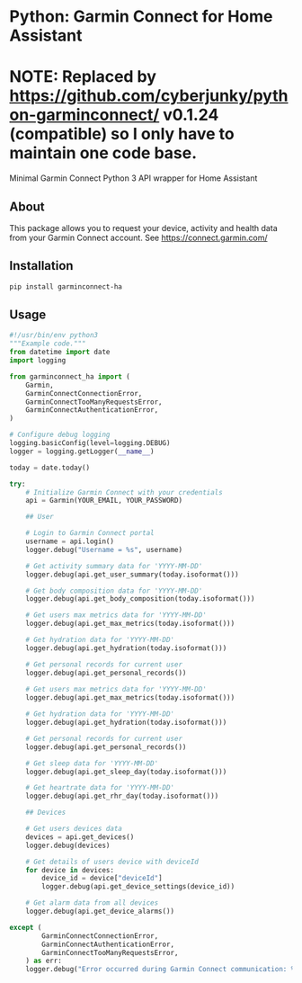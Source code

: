 # Python: Garmin Connect for Home Assistant


# NOTE: Replaced by https://github.com/cyberjunky/python-garminconnect/ v0.1.24 (compatible) so I only have to maintain one code base.

Minimal Garmin Connect Python 3 API wrapper for Home Assistant

## About

This package allows you to request your device, activity and health data from your Garmin Connect account.
See https://connect.garmin.com/

## Installation

```bash
pip install garminconnect-ha
```

## Usage

```python
#!/usr/bin/env python3
"""Example code."""
from datetime import date
import logging

from garminconnect_ha import (
    Garmin,
    GarminConnectConnectionError,
    GarminConnectTooManyRequestsError,
    GarminConnectAuthenticationError,
)

# Configure debug logging
logging.basicConfig(level=logging.DEBUG)
logger = logging.getLogger(__name__)

today = date.today()

try:
    # Initialize Garmin Connect with your credentials
    api = Garmin(YOUR_EMAIL, YOUR_PASSWORD)

    ## User

    # Login to Garmin Connect portal
    username = api.login()
    logger.debug("Username = %s", username)

    # Get activity summary data for 'YYYY-MM-DD'
    logger.debug(api.get_user_summary(today.isoformat()))

    # Get body composition data for 'YYYY-MM-DD'
    logger.debug(api.get_body_composition(today.isoformat()))

    # Get users max metrics data for 'YYYY-MM-DD'
    logger.debug(api.get_max_metrics(today.isoformat()))

    # Get hydration data for 'YYYY-MM-DD'
    logger.debug(api.get_hydration(today.isoformat()))

    # Get personal records for current user
    logger.debug(api.get_personal_records())
    
    # Get users max metrics data for 'YYYY-MM-DD'
    logger.debug(api.get_max_metrics(today.isoformat()))

    # Get hydration data for 'YYYY-MM-DD'
    logger.debug(api.get_hydration(today.isoformat()))

    # Get personal records for current user
    logger.debug(api.get_personal_records())

    # Get sleep data for 'YYYY-MM-DD'
    logger.debug(api.get_sleep_day(today.isoformat()))

    # Get heartrate data for 'YYYY-MM-DD'
    logger.debug(api.get_rhr_day(today.isoformat()))

    ## Devices

    # Get users devices data
    devices = api.get_devices()
    logger.debug(devices)

    # Get details of users device with deviceId
    for device in devices:
        device_id = device["deviceId"]
        logger.debug(api.get_device_settings(device_id))

    # Get alarm data from all devices
    logger.debug(api.get_device_alarms())

except (
        GarminConnectConnectionError,
        GarminConnectAuthenticationError,
        GarminConnectTooManyRequestsError,
    ) as err:
    logger.debug("Error occurred during Garmin Connect communication: %s", err)
